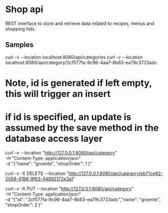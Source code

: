 # Shop api

REST interface to store and retrieve data related to recipes, menus and shopping lists.

## Samples

curl -v --location localhost:8080/api/categories
curl -v --location localhost:8080/api/category/2cf577fa-9c96-4aa7-8b63-ea79c3723adc

# Note, id is generated if left empty, this will trigger an insert
# if id is specified, an update is assumed by the save method in the database access layer

curl -v --location "http://127.0.0.1:8080/api/category" \
-H "Content-Type: application/json" \
-d "{\"name\": \"groente\", \"shopOrder\": 1 }"

curl -v -X DELETE --location "http://127.0.0.1:8080/api/category/eb71ce92-2058-4188-9f63-44892172e3a1"

curl -v -X PUT --location "http://127.0.0.1:8080/api/category" \
-H "Content-Type: application/json" \
-d "{\"id\": \"2cf577fa-9c96-4aa7-8b63-ea79c3723adc\",\"name\": \"groente\", \"shopOrder\": 2 }"
